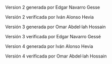 Version 2 generada por Edgar Navarro Gesse

Versión 2 verificada por Iván Alonso Hevia

Versión 3 generada por Omar Abdel·lah Hossain

Versión 3 verificada por Edgar Navarro Gessé

Version 4 generada por Iván Alonso Hevia

Versión 4 verificada por Omar Abdel·lah Hossain
